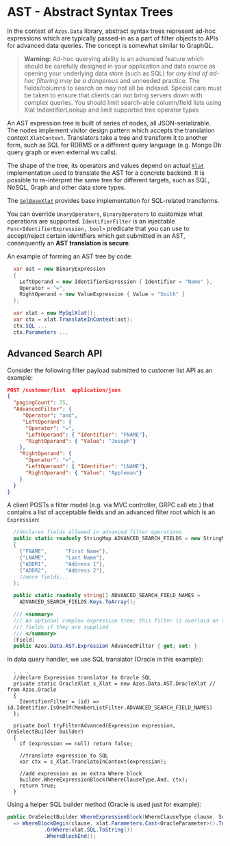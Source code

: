 ﻿# AST - Abstract Syntax Trees

In the context of `Azos.Data` library, abstract syntax trees represent ad-hoc expressions which are typically passed-in as a part of filter objects to APIs for advanced data queries. 
The concept is somewhat similar to GraphQL.

> **Warning:** Ad-hoc querying ability is an advanced feature which should be carefully designed in your application 
> and data source as opening your underlying data store (such as SQL) for *any kind of ad-hoc filtering may be a
> dangerous* and unneeded practice. The fields/columns to search on may not all be indexed. Special care must be taken to 
> ensure that clients can not bring servers down with complex queries. You should limit search-able column/field lists using Xlat 
> IndentifierLookup and limit supported tree operator types

An AST expression tree is built of series of nodes, all JSON-serializable. The nodes implement visitor design pattern which 
accepts the translation context `XlatContext`. Translators take a tree and transform it to another
form, such as SQL for RDBMS or a different query language (e.g. Mongo Db query graph or even external ws calls).

The shape of the tree, its operators and values depend on actual [`Xlat`](xlat.cs) implementation used to translate
the AST for a concrete backend. It is possible to re-interpret the same tree for different targets, such as SQL, 
NoSQL, Graph and other data store types.

The [`SqlBaseXlat`](SqlBaseXlat.cs) provides base implementation for SQL-related transforms.

You can override `UnaryOperators`, `BinaryOperators` to customize what operations are supported.
`IdentifierFilter` is an injectable `Func<IdentifierExpression, bool>` predicate that you can use to accept/reject
certain identifiers which get submitted in an AST, consequently an **AST translation is secure**.

An example of forming an AST tree by code:
```csharp
  var ast = new BinaryExpression
  {
    LeftOperand = new IdentifierExpression { Identifier = "Name" },
    Operator = "=",
    RightOperand = new ValueExpression { Value = "Smith" }
  };

  var xlat = new MySqlXlat();
  var ctx = xlat.TranslateInContext(ast);
  ctx.SQL ...
  ctx.Parameters ...
```

## Advanced Search API

Consider the following filter payload submitted to customer list API as an example:
```json
POST /customer/list  application/json
{
  "pagingCount": 75,
  "AdvancedFilter": {
     "Operator": "and",
     "LeftOperand": {
      "Operator": "=",
      "LeftOperand": { "Identifier": "FNAME"},
      "RightOperand": { "Value": "Joseph"}
    },
    "RightOperand": {
      "Operator": "=",
      "LeftOperand": { "Identifier": "LNAME"},
      "RightOperand": { "Value": "Appleman"}
    }
  }
}
```

A client POSTs a filter model (e.g. via MVC controller, GRPC call etc.) that contains a list of acceptable fields and an
advanced filter root which is an `Expression`:
```csharp
  //declares fields allowed in advanced filter operations
  public static readonly StringMap ADVANCED_SEARCH_FIELDS = new StringMap
  {
    {"FNAME",      "First Name"},
    {"LNAME",      "Last Name"},
    {"ADDR1",      "Address 1"},
    {"ADDR2",      "Address 2"},
    //more fields...
  };

  public static readonly string[] ADVANCED_SEARCH_FIELD_NAMES = 
    ADVANCED_SEARCH_FIELDS.Keys.ToArray();

  /// <summary>
  /// An optional complex expression tree; this filter is overlaid on top of other filter 
  /// fields if they are supplied
  /// </summary>
  [Field]
  public Azos.Data.AST.Expression AdvancedFilter { get; set; }
```

In data query handler, we use SQL translator (Oracle in this example):
```CSharp
  . . . 
  //declare Expression translator to Oracle SQL
  private static OracleXlat s_Xlat = new Azos.Data.AST.OracleXlat // from Azos.Oracle
  {
    IdentifierFilter = (id) => id.Identifier.IsOneOf(MemberListFilter.ADVANCED_SEARCH_FIELD_NAMES)
  };

  private bool tryFilterAdvanced(Expression expression, OraSelectBuilder builder)
  {
    if (expression == null) return false;

    //translate expression to SQL
    var ctx = s_Xlat.TranslateInContext(expression);

    //add expression as an extra Where block
    builder.WhereExpressionBlock(WhereClauseType.And, ctx);
    return true;
  }
```

Using a helper SQL builder method (Oracle is used just for example):
```csharp
public OraSelectBuilder WhereExpressionBlock(WhereClauseType clause, SqlXlatContext xlat)
  => WhereBlockBegin(clause, xlat.Parameters.Cast<OracleParameter>().ToArray())
            .OrWhere(xlat.SQL.ToString())
            .WhereBlockEnd();
```

